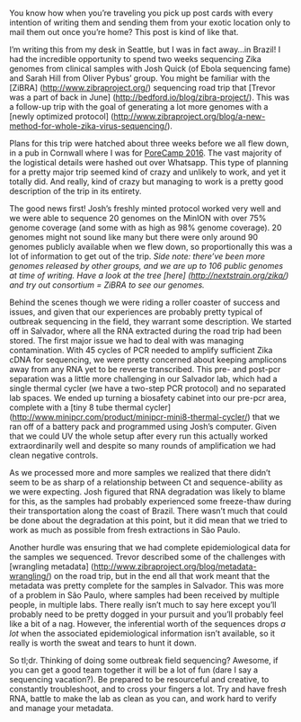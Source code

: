 You know how when you’re traveling you pick up post cards with every intention of writing them and sending them from your exotic location only to mail them out once you’re home? This post is kind of like that.

I’m writing this from my desk in Seattle, but I was in fact away…in Brazil! I had the incredible opportunity to spend two weeks sequencing Zika genomes from clinical samples with Josh Quick (of Ebola sequencing fame) and Sarah Hill from Oliver Pybus’ group. You might be familiar with the [ZiBRA] (http://www.zibraproject.org/) sequencing road trip that [Trevor was a part of back in June] (http://bedford.io/blog/zibra-project/). This was a follow-up trip with the goal of generating a lot more genomes with a [newly optimized protocol] (http://www.zibraproject.org/blog/a-new-method-for-whole-zika-virus-sequencing/).

Plans for this trip were hatched about three weeks before we all flew down, in a pub in Cornwall where I was for [PoreCamp 2016](http://porecamp.github.io/). The vast majority of the logistical details were hashed out over Whatsapp. This type of planning for a pretty major trip seemed kind of crazy and unlikely to work, and yet it totally did. And really, kind of crazy but managing to work is a pretty good description of the trip in its entirety.

The good news first! Josh’s freshly minted protocol worked very well and we were able to sequence 20 genomes on the MinION with over 75% genome coverage (and some with as high as 98% genome coverage). 20 genomes might not sound like many but there were only around 90 genomes publicly available when we flew down, so proportionally this was a lot of information to get out of the trip. _Side note: there’ve been more genomes released by other groups, and we are up to 106 public genomes at time of writing. Have a look at the tree [here] (http://nextstrain.org/zika/) and try out consortium = ZiBRA to see our genomes._

Behind the scenes though we were riding a roller coaster of success and issues, and given that our experiences are probably pretty typical of outbreak sequencing in the field, they warrant some description. We started off in Salvador, where all the RNA extracted during the road trip had been stored. The first major issue we had to deal with was managing contamination. With 45 cycles of PCR needed to amplify sufficient Zika cDNA for sequencing, we were pretty concerned about keeping amplicons away from any RNA yet to be reverse transcribed. This pre- and post-pcr separation was a little more challenging in our Salvador lab, which had a single thermal cycler (we have a two-step PCR protocol) and no separated lab spaces.  We ended up turning a biosafety cabinet into our pre-pcr area, complete with a [tiny 8 tube thermal cycler] (http://www.minipcr.com/product/minipcr-mini8-thermal-cycler/) that we ran off of a battery pack and programmed using Josh’s computer. Given that we could UV the whole setup after every run this actually worked extraordinarily well and despite so many rounds of amplification we had clean negative controls. 

As we processed more and more samples we realized that there didn’t seem to be as sharp of a relationship between Ct and sequence-ability as we were expecting. Josh figured that RNA degradation was likely to blame for this, as the samples had probably experienced some freeze-thaw during their transportation along the coast of Brazil. There wasn’t much that could be done about the degradation at this point, but it did mean that we tried to work as much as possible from fresh extractions in São Paulo.

Another hurdle was ensuring that we had complete epidemiological data for the samples we sequenced. Trevor described some of the challenges with [wrangling metadata] (http://www.zibraproject.org/blog/metadata-wrangling/) on the road trip, but in the end all that work meant that the metadata was pretty complete for the samples in Salvador. This was more of a problem in São Paulo, where samples had been received by multiple people, in multiple labs. There really isn’t much to say here except you’ll probably need to be pretty dogged in your pursuit and you’ll probably feel like a bit of a nag. However, the inferential worth of the sequences drops _a lot_ when the associated epidemiological information isn’t available, so it really is worth the sweat and tears to hunt it down.

So tl;dr. Thinking of doing some outbreak field sequencing? Awesome, if you can get a good team together it will be a lot of fun (dare I say a sequencing vacation?). Be prepared to be resourceful and creative, to constantly troubleshoot, and to cross your fingers a lot. Try and have fresh RNA, battle to make the lab as clean as you can, and work hard to verify and manage your metadata.

